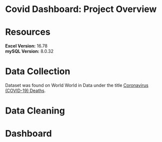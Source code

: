 # Covid Dashboard: Project Overview




# Resources 
**Excel Version:** 16.78<br>
**mySQL Version:** 8.0.32<br>




# Data Collection
Dataset was found on World World in Data under the title [Coronavirus (COVID-19) Deaths](https://ourworldindata.org/covid-deaths).<br>



# Data Cleaning



# Dashboard

